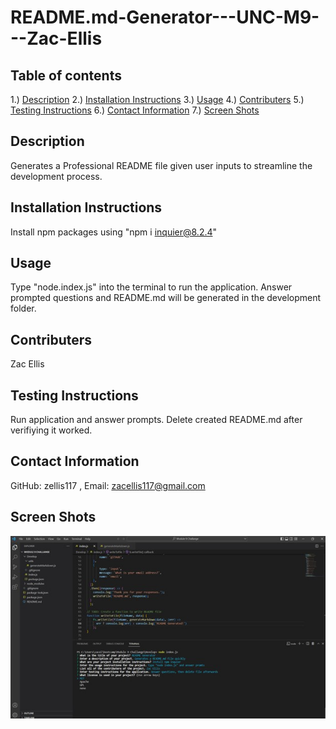 # README.md-Generator---UNC-M9---Zac-Ellis

## Table of contents
1.) [Description](#description)
2.) [Installation Instructions](#install)
3.) [Usage](#usage)
4.) [Contributers](#contributers)
5.) [Testing Instructions](#testing)
6.) [Contact Information](#contact)
7.) [Screen Shots](#screenShots)

<a name="description"></a>
## Description
Generates a Professional README file given user inputs to streamline the development process. 

<a name="install"></a>
## Installation Instructions
Install npm packages using "npm i inquier@8.2.4"

<a name="usage"></a>
## Usage
Type "node.index.js" into the terminal to run the application. 
Answer prompted questions and README.md will be generated in the development folder. 

<a name="contributers"></a>
## Contributers
Zac Ellis

<a name="test"></a>
## Testing Instructions
Run application and answer prompts. 
Delete created README.md after verifiying it worked. 

<a name="contact"></a>
## Contact Information
GitHub: zellis117 , Email: zacellis117@gmail.com

<a name="screenShots"></a>
## Screen Shots
![Alt Screenshot of application running](./images/screenShot1.jpg)
